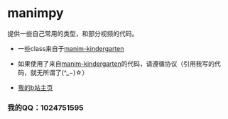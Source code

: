 # manimpy

提供一些自己常用的类型，和部分视频的代码。

* 一些class来自于[manim-kindergarten](https://github.com/Jin-Yuhan/manim_sandbox")

* 如果使用了来自[manim-kindergarten](https://github.com/Jin-Yuhan/manim_sandbox")的代码，请遵循协议（引用我写的代码，就无所谓了(^_−)☆）

* [我的b站主页](https://space.bilibili.com/456366858)
### 我的QQ：1024751595